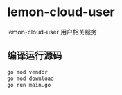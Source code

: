 # lemon-cloud-user
lemon-cloud-user 用户相关服务


## 编译运行源码

```bash
go mod vendor
go mod download
go run main.go
```